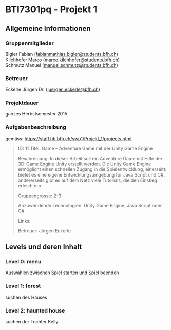 # BTI7301pq - Projekt 1


## Allgemeine Informationen

### Gruppenmitglieder
Bigler Fabian (fabianmathias.bigler@students.bfh.ch)  
Kilchhofer Marco (marco.kilchhofer@students.bfh.ch)  
Schmutz Manuel (manuel.schmutz@students.bfh.ch)  

### Betreuer
Eckerle Jürgen Dr. (juergen.eckerle@bfh.ch)

### Projektdauer
ganzes Herbstsemester 2015

### Aufgabenbeschreibung
gemäss: https://staff.hti.bfh.ch/swp1/Projekt_1/projects.html

> ID: 11 
> Titel: Game – Adventure Game mit der Unity Game Engine
> 
> Beschreibung: In dieser Arbeit soll ein Adventure Game mit Hilfe der 3D-Game Engine Unity erstellt werden. Die Unity Game Engine ermöglicht einen schnellen Zugang in die Spielentwicklung, einerseits bietet es eine eigene Entwicklungsumgebung für Java Script und C#, andererseits gibt es auf dem Netz viele Tutorials, die den Einstieg erleichtern.
> 
> Gruppengrösse: 2-3
> 
> Anzuwendende Technologien: Unity Game Engine, Java Script oder C#
> 
> Links:
> 
> Betreuer: Jürgen Eckerle


## Levels und deren Inhalt

### Level 0: menu
Auswählen zwischen Spiel starten und Spiel beenden
### Level 1: forest 
suchen des Hauses
### Level 2: haunted house 
suchen der Tochter Kelly
